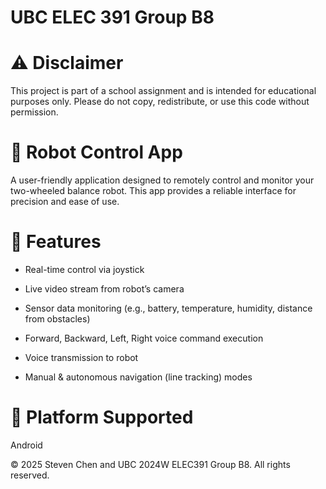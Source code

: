 # UBC ELEC 391 Group B8

# ⚠️ Disclaimer

This project is part of a school assignment and is intended for educational purposes only. Please do not copy, redistribute, or use this code without permission.

# 🤖 Robot Control App
A user-friendly application designed to remotely control and monitor your two-wheeled balance robot. This app provides a reliable interface for precision and ease of use.

# 🚀 Features
- Real-time control via joystick

- Live video stream from robot’s camera

- Sensor data monitoring (e.g., battery, temperature, humidity, distance from obstacles)

- Forward, Backward, Left, Right voice command execution

- Voice transmission to robot

- Manual & autonomous navigation (line tracking) modes

# 📱 Platform Supported
 Android

© 2025 Steven Chen and UBC 2024W ELEC391 Group B8. All rights reserved.

